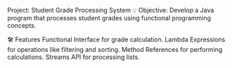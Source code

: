 Project: Student Grade Processing System
💡 Objective: Develop a Java program that processes student grades using functional programming concepts.

🛠️ Features
Functional Interface for grade calculation.
Lambda Expressions for operations like filtering and sorting.
Method References for performing calculations.
Streams API for processing lists.
